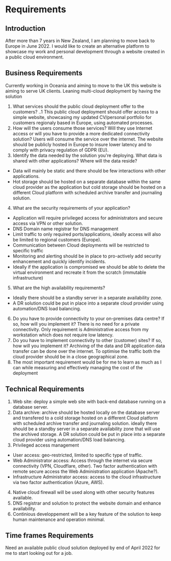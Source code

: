 # Requirements

## Introduction
After more than 7 years in New Zealand, I am planning to move back to Europe in June 2022. I would like to create an alternative platform to showcase my work and personal development through a website created in a public cloud environment. 


## Business Requirements
Currently working in Oceania and aiming to move to the UK this website is aiming to serve UK clients.
Leaning multi-cloud deployment by having the solution
1. What services should the public cloud deployment offer to the customers?
..1 This public cloud deployment should offer access to a simple website, showcasing my updated CV/personal portfolio for customers regionaly based in Europe, using automated processes.
3. How will the users consume those services? Will they use Internet access or will you have to provide a more dedicated connectivity solution?
Users will consume the service over the internet. The website should be publicly hosted in Europe to insure lower latency and to comply with privacy regulation of GDPR (EU).
3. Identify the data needed by the solution you're deploying. What data is shared with other applications? Where will the data reside?
* Data will mainly be static and there should be few interactions with other applications. 
* Hot storage should be hosted on a separate database within the same cloud provider as the application but cold storage should be hosted on a different Cloud platform with scheduled archive transfer and journaling solution.
4. What are the security requirements of your application?
* Application will require privileged access for administrators and secure access via VPN or other solution.
* DNS Domain name registrar for DNS management
* Limit traffic to only required ports/applications, ideally access will also be limited to regional customers (Europe).
* Communication between Cloud deployments will be restricted to specific traffic
* Monitoring and alerting should be in place to pro-actively add security enhancement and quickly identify incidents.
* Ideally if the application is compromised we should be able to delete the virtual environment and recreate it from the scratch (immutable infrastructure)
5. What are the high availability requirements?
* Ideally there should be a standby server in a separate availability zone. 
* A DR solution could be put in place into a separate cloud provider using automation/DNS load balancing.
6. Do you have to provide connectivity to your on-premises data centre? If so, how will you implement it?
There is no need for a private connectivity. Only requirement is Administrative access from my workstation which does not require low latency.
7. Do you have to implement connectivity to other (customer) sites? If so, how will you implement it?
Archiving of the data and DR application data transfer can be done over the internet. To optimise the traffic both the cloud provider should be in a close geographical zone.
8. The most important requirement would be for me to learn as much as I can while measuring and effectively managing the cost of the deployment



## Technical Requirements
1. Web site: deploy a simple web site with back-end database running on a database server.
2. Data archive: archive should be hosted locally on the database server and transfered to a cold storage hosted on a different Cloud platform with scheduled archive transfer and journaling solution. ideally there should be a standby server in a separate availability zone that will use the archived storage. A DR solution could be put in place into a separate cloud provider using automation/DNS load balancing.
3. Privileged access management
* User access: geo-restricted, limited to specific type of traffic.
* Web Administrator access: Access through the internet via secure connectivity (VPN, Cloudflare, other). Two factor authentication with remote secure access the Web Administration application (Apache?).
* Infrastructure Administrator access: access to the cloud infrastructure via two factor authentication (Azure, AWS).
4. Native cloud firewall will be used along with other security features available.
5. DNS registrar and solution to protect the website domain and enhance availability.
6. Continious developpement will be a key feature of the solution to keep human maintenance and operation minimal.

## Time frames Requirements
Need an available public cloud solution deployed by end of April 2022 for me to start looking out for a job.
